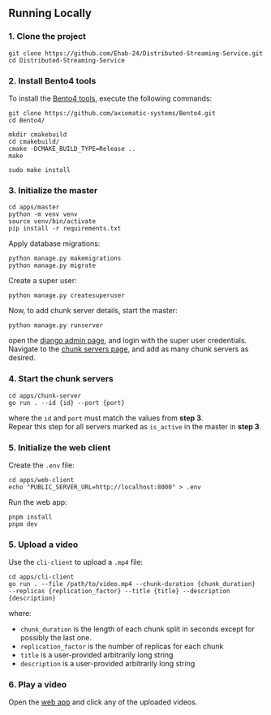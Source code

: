 ## Running Locally

### 1. Clone the project
```
git clone https://github.com/Ehab-24/Distributed-Streaming-Service.git
cd Distributed-Streaming-Service
```

### 2. Install Bento4 tools
To install the [Bento4 tools](https://github.com/axiomatic-systems/Bento4), execute the following commands:
```
git clone https://github.com/axiomatic-systems/Bento4.git
cd Bento4/

mkdir cmakebuild
cd cmakebuild/
cmake -DCMAKE_BUILD_TYPE=Release ..
make

sudo make install
```

### 3. Initialize the master
```
cd apps/master
python -m venv venv
source venv/bin/activate
pip install -r requirements.txt
```

Apply database migrations:
```
python manage.py makemigrations
python manage.py migrate
```

Create a super user:
```
python manage.py createsuperuser
```

Now, to add chunk server details, start the master:
```
python manage.py runserver
```
open the [django admin page](http://localhost:8000/admin/), and login with the super user credentials.  
Navigate to the [chunk servers page](http://localhost:8000/admin/master/chunkserver/), and add as many chunk servers as desired.


### 4. Start the chunk servers
```
cd apps/chunk-server
go run . --id {id} --port {port}
```
where the `id` and `port` must match the values from **step 3**.  
Repear this step for all servers marked as `is_active` in the master in **step 3**.

### 5. Initialize the web client
Create the `.env` file:
```
cd apps/web-client
echo "PUBLIC_SERVER_URL=http://localhost:8000" > .env
```
Run the web app:

```
pnpm install
pnpm dev
```

### 5. Upload a video
Use the `cli-client` to upload a `.mp4` file:
```
cd apps/cli-client
go run . --file /path/to/video.mp4 --chunk-duration {chunk_duration}  --replicas {replication_factor} --title {title} --description {description}
```
where:
 - `chunk_duration` is the length of each chunk split in seconds except for possibly the last one.
 - `replication_factor` is the number of replicas for each chunk
 - `title` is a user-provided arbitrarily long string
 - `description` is a user-provided arbitrarily long string

### 6. Play a video
Open the [web app](http://localhost:5173/) and click any of the uploaded videos.
